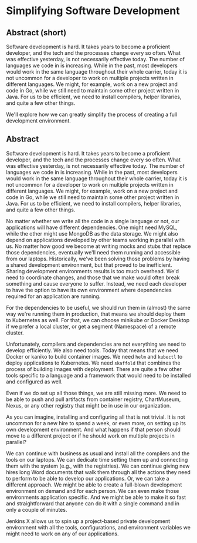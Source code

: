 # Simplifying Software Development

## Abstract (short)

Software development is hard. It takes years to become a proficient developer, and the tech and the processes change every so often. What was effective yesterday, is not necessarily effective today. The number of languages we code in is increasing. While in the past, most developers would work in the same language throughout their whole carrier, today it is not uncommon for a developer to work on multiple projects written in different languages. We might, for example, work on a new project and code in Go, while we still need to maintain some other project written in Java. For us to be efficient, we need to install compilers, helper libraries, and quite a few other things.

We'll explore how we can greatly simplify the process of creating a full development environment.

## Abstract

Software development is hard. It takes years to become a proficient developer, and the tech and the processes change every so often. What was effective yesterday, is not necessarily effective today. The number of languages we code in is increasing. While in the past, most developers would work in the same language throughout their whole carrier, today it is not uncommon for a developer to work on multiple projects written in different languages. We might, for example, work on a new project and code in Go, while we still need to maintain some other project written in Java. For us to be efficient, we need to install compilers, helper libraries, and quite a few other things.

No matter whether we write all the code in a single language or not, our applications will have different dependencies. One might need MySQL, while the other might use MongoDB as the data storage. We might also depend on applications developed by other teams working in parallel with us. No matter how good we become at writing mocks and stubs that replace those dependencies, eventually we'll need them running and accessible from our laptops. Historically, we've been solving those problems by having a shared development environment, but that proved to be inefficient. Sharing development environments results is too much overhead. We'd need to coordinate changes, and those that we make would often break something and cause everyone to suffer. Instead, we need each developer to have the option to have its own environment where dependencies required for an application are running.

For the dependencies to be useful, we should run them in (almost) the same way we're running them in production, that means we should deploy them to Kubernetes as well. For that, we can choose minikube or Docker Desktop if we prefer a local cluster, or get a segment (Namespace) of a remote cluster.

Unfortunately, compilers and dependencies are not everything we need to develop efficiently. We also need tools. Today that means that we need Docker or kaniko to build container images. We need `helm` and `kubectl` to deploy applications to Kubernetes. We need `skaffold` that combines the process of building images with deployment. There are quite a few other tools specific to a language and a framework that would need to be installed and configured as well.

Even if we do set up all those things, we are still missing more. We need to be able to push and pull artifacts from container registry, ChartMuseum, Nexus, or any other registry that might be in use in our organization.

As you can imagine, installing and configuring all that is not trivial. It is not uncommon for a new hire to spend a week, or even more, on setting up its own development environment. And what happens if that person should move to a different project or if he should work on multiple projects in parallel?

We can continue with business as usual and install all the compilers and the tools on our laptops. We can dedicate time setting them up and connecting them with the system (e.g., with the registries). We can continue giving new hires long Word documents that walk them through all the actions they need to perform to be able to develop our applications. Or, we can take a different approach. We might be able to create a full-blown development environment on demand and for each person. We can even make those environments application specific. And we might be able to make it so fast and straightforward that anyone can do it with a single command and in only a couple of minutes.

Jenkins X allows us to spin up a project-based private development environment with all the tools, configurations, and environment variables we might need to work on any of our applications.